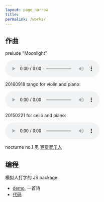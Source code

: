 ```yaml
---
layout: page_narrow
title:
permalink: /works/
---
```


## 作曲

prelude "Moonlight"

<audio controls>
  <source src="{{ site.url }}/assets/moonlight.mp3" type="audio/mpeg">
</audio>

20160918 tango for violin and piano:

<audio controls>
  <source src="{{ site.url }}/assets/20160918.mp3" type="audio/mpeg">
</audio>

20150221 for cello and piano:

<audio controls>
  <source src="{{ site.url }}/assets/20150221.mp3" type="audio/mpeg">
</audio>

nocturne no.1 见 [豆瓣音乐人](http://site.douban.com/lzk/)




## 编程

模拟人打字的 JS package:

- [demo](https://flujoo.github.io/papa.js/), 一首诗
- [代码](https://github.com/flujoo/papa.js)






